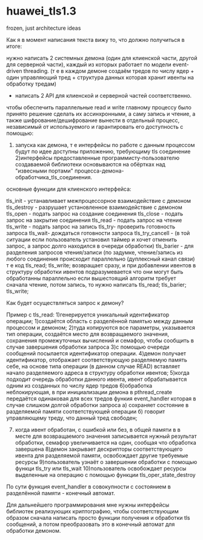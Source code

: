 # huawei_tls1.3
frozen, just architecture ideas


Как я в момент написания текста вижу то, что должно получиться в итоге:



нужно написать 2 системных демона (один для клиенской части, другой для серверной части),
каждый из которых работает по модели event-driven threading.
(т е в каждом демоне создаём тредов по числу ядер + один управляющий тред + структура данных которая хранит ивенты на обработку тредам)
 
+ написать 2 API для клиенской и серверной частей соответственно.
 
чтобы обеспечить параллельные read и write главному процессу было принято решение сделать их ассинхронными,
а саму запись и чтение, а также шифрование/дешифрование вынести в отдельный процесс, независимый от используемого и гарантировать
его доступность с помощью:
1) запуска как демона, т е интерфейсы по работе с данным процессом будут по идее доступны приложению, требующиму tls соединение
2)интерфейсы предоставленные программисту-пользователю создаваемой библиотеки основываются на обёртках над "извесными портами"
процесса-демона-обработчика_tls_соединения.
 
 
основные функции для клиенского интерфейса:
 
tls_init - устанавливает межпроцессорное взаимодействие с демоном
tls_destroy - разрушает установленное взаимодействие с демоном
tls_open - подать запрос на создание соединения
tls_close - подать запрос на закрытие соединения
tls_read - подать запрос на чтение
tls_write - подать запрос на запись
tls_try- проверить готовность запроса
tls_wait- дождаться готовности запроса
tls_try_cancell - (в той ситуации если пользователь установил таймер и хочет отменить запрос, а запрос долго находился в очереди обработки)
tls_barier - для разделения запросов чтения/записи (по задумке, чтение/запись из любого соединения происходит параллельно
(дуплексный канал связи)
т е код
tls_read;
tls_write;
возвращает сразу, и при добавлении ивентов в структуру обработки ивентов подразумевается что они могут быть обработанны параллельно
если вышестоящий алгоритм требует сначала чтение, потом запись, то нужно написать
tls_read;
tls_barier;
tls_write;
 
Как будет осуществляться запрос к демону?
 
Пример с tls_read:
1)генерируется уникальный идентификатор операции;
1)создаётся область с разделённой памятью между данным процессом и демоном;
2)туда копируются все параметры, указывается тип операции, создаётся место для возвращаемого значения, сохранения промежуточных вычислений и семафор, чтобы сообщить в случае завершения обработки запроса
3)с помощью очереди сообщений посылается идентификатор операции.
4)демон получает идентификатор, отображает соответствующую разделяемую память себе, на основе типа операции (в данном случае READ)
вставляет начало разделяемого адреса в структуру обработки ивентов;
5)когда подходит очередь обработки данного ивента, ивент обрабатывается одним из созданных по числу ядер тредов
6)обработка неблокирующая, в при инициализации демона в pthread_create передаётся одинаковая для всех тредов функия event_handler
которая в случае слишком долгой обработки запроса
а) сохраняет состояние в разделяемой памяти соответствующей операции
б) говорит управляющему треду, что данный тред свободен;
 
7) когда ивент обработан, с ошибкой или без, в общей памяти в в месте для возвращаемого значения записывается нужный результат обработки, семафор увеличивается на один, сообщая что обработка завершена
8)демон закрывает дескрипторы соответствующего ивента для разделяемой памяти, освобождает другие требуемые ресурсы
9)пользователь узнаёт о завершении обработки с помощью функци tls_try или tls_wait
10)пользователь освобождает ресурсы выделенные на операцию с помощью функции tls_oper_state_destroy
 
 
По сути функция event_handler в совокупности с состоянием в разделённой памяти - конечный автомат.
 
Для дальнейшего программирования мне нужны интерфейсы библиотек реализующих криптографию,
чтобы соответствующим образом сначала написать просто функции получения и обработки tls сообщений, а потом
преобразовать это в конечный автомат для обработки демоном.

